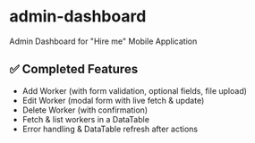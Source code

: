 # admin-dashboard
Admin Dashboard for "Hire me" Mobile Application 

## ✅ Completed Features
- Add Worker (with form validation, optional fields, file upload)
- Edit Worker (modal form with live fetch & update)
- Delete Worker (with confirmation)
- Fetch & list workers in a DataTable
- Error handling & DataTable refresh after actions